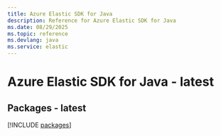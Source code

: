 ```yaml
---
title: Azure Elastic SDK for Java
description: Reference for Azure Elastic SDK for Java
ms.date: 08/29/2025
ms.topic: reference
ms.devlang: java
ms.service: elastic
---
```

# Azure Elastic SDK for Java - latest
## Packages - latest
[!INCLUDE [packages](elastic-index.md)]